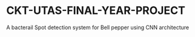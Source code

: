 # CKT-UTAS-FINAL-YEAR-PROJECT
A bacterail Spot detection system for Bell pepper using CNN architecture
